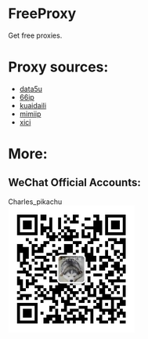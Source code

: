 # FreeProxy
Get free proxies.

# Proxy sources:
- [data5u](http://www.data5u.com/)
- [66ip](http://www.66ip.cn/)
- [kuaidaili](https://www.kuaidaili.com)
- [mimiip](http://www.mimiip.com)
- [xici](http://www.xicidaili.com/)

# More:
## WeChat Official Accounts:
Charles_pikachu  
![img](pikachu.jpg)